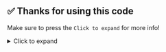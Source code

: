 ## ✅ Thanks for using this code
Make sure to press the `Click to expand` for more info!

<details>
  <summary>Click to expand</summary>
 
 # Advertisment
  * [Discord Server](https://discord.gg/M5K98p27mB)
  * [Website](https://bosu.lol)
  * Star this project & Join my discord server
  

</details>
